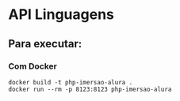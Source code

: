 # API Linguagens

## Para executar:

### Com Docker

```shell
docker build -t php-imersao-alura .
docker run --rm -p 8123:8123 php-imersao-alura
```